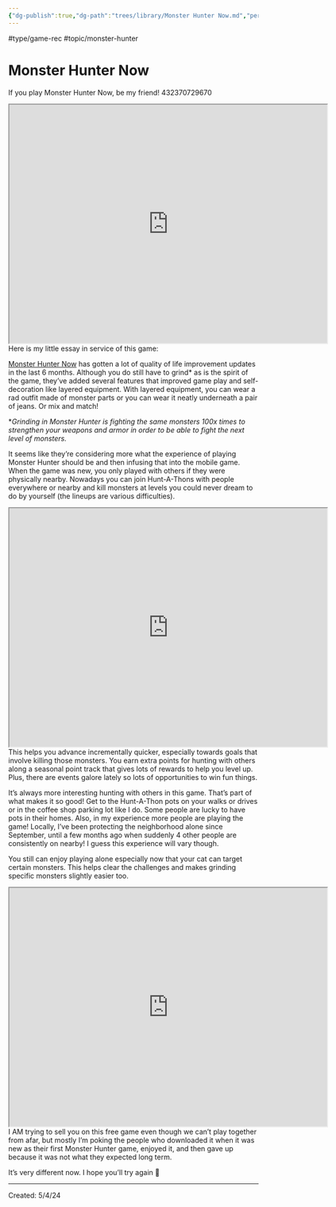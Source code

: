 ```yaml
---
{"dg-publish":true,"dg-path":"trees/library/Monster Hunter Now.md","permalink":"/trees/library/monster-hunter-now/","created":"2024-12-14T13:39:37.990-05:00","updated":"2025-01-31T23:07:07.749-05:00"}
---
```



#type/game-rec #topic/monster-hunter

# Monster Hunter Now

If you play Monster Hunter Now, be my friend! 432370729670
<iframe src="https://drive.google.com/file/d/1Waxrwi_f1WPjQdtZAugLz2_Pyg1t4cun/preview" width="640" height="480" allow="autoplay"></iframe>
Here is my little essay in service of this game:

[Monster Hunter Now](https://monsterhunternow.com/en) has gotten a lot of quality of life improvement updates in the last 6 months. Although you do still have to grind* as is the spirit of the game, they’ve added several features that improved game play and self-decoration like layered equipment. With layered equipment, you can wear a rad outfit made of monster parts or you can wear it neatly underneath a pair of jeans. Or mix and match!

*_Grinding in Monster Hunter is fighting the same monsters 100x times to strengthen your weapons and armor in order to be able to fight the next level of monsters._

It seems like they’re considering more what the experience of playing Monster Hunter should be and then infusing that into the mobile game. When the game was new, you only played with others if they were physically nearby. Nowadays you can join Hunt-A-Thons with people everywhere or nearby and kill monsters at levels you could never dream to do by yourself (the lineups are various difficulties).
<iframe src="https://drive.google.com/file/d/18pe9RMJIEjlJJwR21AxkJOQrrSFUXIOt/preview" width="640" height="480" allow="autoplay"></iframe>
This helps you advance incrementally quicker, especially towards goals that involve killing those monsters. You earn extra points for hunting with others along a seasonal point track that gives lots of rewards to help you level up. Plus, there are events galore lately so lots of opportunities to win fun things.

It’s always more interesting hunting with others in this game. That’s part of what makes it so good! Get to the Hunt-A-Thon pots on your walks or drives or in the coffee shop parking lot like I do. Some people are lucky to have pots in their homes. Also, in my experience more people are playing the game! Locally, I’ve been protecting the neighborhood alone since September, until a few months ago when suddenly 4 other people are consistently on nearby! I guess this experience will vary though.

You still can enjoy playing alone especially now that your cat can target certain monsters. This helps clear the challenges and makes grinding specific monsters slightly easier too.
<iframe src="https://drive.google.com/file/d/1Ra-T0QMplGdmpKPURe3KWvYrH31ZhI4c/preview" width="640" height="480" allow="autoplay"></iframe>
I AM trying to sell you on this free game even though we can’t play together from afar, but mostly I’m poking the people who downloaded it when it was new as their first Monster Hunter game, enjoyed it, and then gave up because it was not what they expected long term.

It’s very different now. I hope you’ll try again 🙏

---
Created: 5/4/24